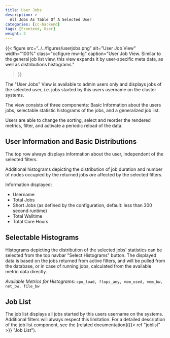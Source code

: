 ```yaml
---
title: User Jobs
description: >
  All Jobs As Table Of A Selected User
categories: [cc-backend]
tags: [Frontend, User]
weight: 2
---
```


{{< figure src="../../figures/userjobs.png" alt="User Job View" width="100%" class="ccfigure mw-lg"
    caption="User Job View. Similar to the general job list view, this view expands it by user-specific meta data, as well as distributions histograms."
>}}

The "User Jobs" View is available to admin users only and displays jobs of the selected user, i.e. jobs started by this users username on the cluster systems.

The view consists of three components: Basic Information about the users jobs, selectable statistic histograms of the jobs, and a generalized job list.

Users are able to change the sorting, select and reorder the rendered metrics, filter, and activate a periodic reload of the data.

## User Information and Basic Distributions

The top row always displays information about the user, independent of the selected filters.

Additional histograms depicting the distribution of job duration and number of nodes occupied by the returned jobs *are* affected by the selected filters.

Information displayed:

* Username
* Total Jobs
* Short Jobs (as defined by the configuration, default: less than 300 second runtime)
* Total Walltime
* Total Core Hours

## Selectable Histograms

Histograms depicting the distribution of the selected jobs' statistics can be selected from the top navbar "Select Histograms" button. The displayed data is based on the jobs returned from active filters, and will be pulled from the database, or in case of running jobs, calculated from the available metric data directly.

*Available Metrics for Histograms:* `cpu_load, flops_any, mem_used, mem_bw, net_bw, file_bw`

## Job List

The job list displays all jobs started by this users username on the systems. Additional filters will always respect this limitation. For a detailed description of the job list component, see the [related documentation]({{< ref "joblist" >}} "Job List").
